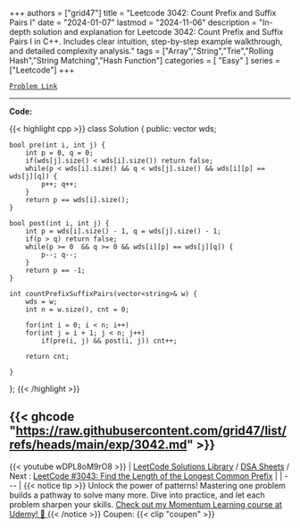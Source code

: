 
+++
authors = ["grid47"]
title = "Leetcode 3042: Count Prefix and Suffix Pairs I"
date = "2024-01-07"
lastmod = "2024-11-06"
description = "In-depth solution and explanation for Leetcode 3042: Count Prefix and Suffix Pairs I in C++. Includes clear intuition, step-by-step example walkthrough, and detailed complexity analysis."
tags = ["Array","String","Trie","Rolling Hash","String Matching","Hash Function"]
categories = [
    "Easy"
]
series = ["Leetcode"]
+++



[`Problem Link`](https://leetcode.com/problems/count-prefix-and-suffix-pairs-i/description/)

---
**Code:**

{{< highlight cpp >}}
class Solution {
public:
    vector<string> wds;
    
    bool pre(int i, int j) {
        int p = 0, q = 0;
        if(wds[j].size() < wds[i].size()) return false;
        while(p < wds[i].size() && q < wds[j].size() && wds[i][p] == wds[j][q]) {
            p++; q++;
        }
        return p == wds[i].size();
    }
    
    bool post(int i, int j) {
        int p = wds[i].size() - 1, q = wds[j].size() - 1;
        if(p > q) return false;
        while(p >= 0  && q >= 0 && wds[i][p] == wds[j][q]) {
            p--; q--;
        }
        return p == -1;
    }    
    
    int countPrefixSuffixPairs(vector<string>& w) {
        wds = w;
        int n = w.size(), cnt = 0;
        
        for(int i = 0; i < n; i++)
        for(int j = i + 1; j < n; j++)
            if(pre(i, j) && post(i, j)) cnt++;
        
        return cnt;
        
    }
};
{{< /highlight >}}

{{< ghcode "https://raw.githubusercontent.com/grid47/list/refs/heads/main/exp/3042.md" >}}
---
{{< youtube wDPL8oM9rO8 >}}
| [LeetCode Solutions Library](https://grid47.xyz/leetcode/) / [DSA Sheets](https://grid47.xyz/sheets/) / Next : [LeetCode #3043: Find the Length of the Longest Common Prefix](https://grid47.xyz/posts/leetcode-3043-find-the-length-of-the-longest-common-prefix-solution/) |
| --- |
{{< notice tip >}}
Unlock the power of patterns! Mastering one problem builds a pathway to solve many more. Dive into practice, and let each problem sharpen your skills. [Check out my Momentum Learning course at Udemy! 🚀 ](https://www.udemy.com/course/algorithms-and-data-structures-in-cpp/)
{{< /notice >}}
Coupen: {{< clip "coupen" >}}
